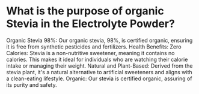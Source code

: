 # What is the purpose of organic Stevia in the Electrolyte Powder?

Organic Stevia 98%: Our organic stevia, 98%, is certified organic, ensuring it is free from synthetic pesticides and fertilizers. Health Benefits: Zero Calories: Stevia is a non-nutritive sweetener, meaning it contains no calories. This makes it ideal for individuals who are watching their calorie intake or managing their weight. Natural and Plant-Based: Derived from the stevia plant, it's a natural alternative to artificial sweeteners and aligns with a clean-eating lifestyle. Organic: Our stevia is certified organic, assuring of its purity and safety.